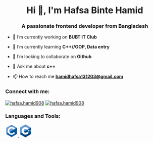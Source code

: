 <h1 align="center">Hi 👋, I'm Hafsa Binte Hamid</h1>
<h3 align="center">A passionate frontend developer from Bangladesh</h3>

- 🔭 I’m currently working on **BUBT IT Club**

- 🌱 I’m currently learning **C++//OOP, Data entry**

- 👯 I’m looking to collaborate on **Github**

- 💬 Ask me about **c++**

- 📫 How to reach me **hamidhafsa131203@gmail.com**

<h3 align="left">Connect with me:</h3>
<p align="left">
<a href="https://fb.com/hafsa.hamid908" target="blank"><img align="center" src="https://raw.githubusercontent.com/rahuldkjain/github-profile-readme-generator/master/src/images/icons/Social/facebook.svg" alt="hafsa.hamid908" height="30" width="40" /></a>
<a href="https://instagram.com/hafsa.hamid908" target="blank"><img align="center" src="https://raw.githubusercontent.com/rahuldkjain/github-profile-readme-generator/master/src/images/icons/Social/instagram.svg" alt="hafsa.hamid908" height="30" width="40" /></a>
</p>

<h3 align="left">Languages and Tools:</h3>
<p align="left"> <a href="https://www.cprogramming.com/" target="_blank" rel="noreferrer"> <img src="https://raw.githubusercontent.com/devicons/devicon/master/icons/c/c-original.svg" alt="c" width="40" height="40"/> </a> <a href="https://www.w3schools.com/cpp/" target="_blank" rel="noreferrer"> <img src="https://raw.githubusercontent.com/devicons/devicon/master/icons/cplusplus/cplusplus-original.svg" alt="cplusplus" width="40" height="40"/> </a> </p>
